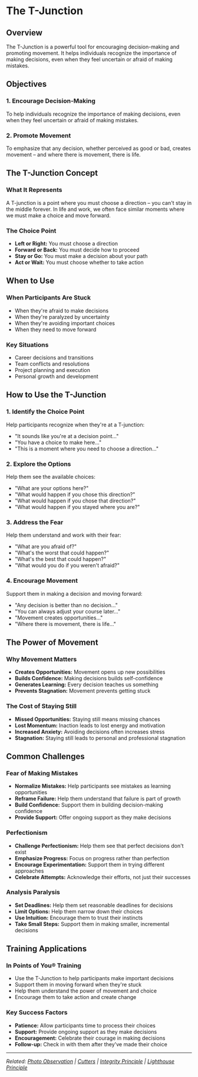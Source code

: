 # The T-Junction

## Overview

The T-Junction is a powerful tool for encouraging decision-making and promoting movement. It helps individuals recognize the importance of making decisions, even when they feel uncertain or afraid of making mistakes.

## Objectives

### 1. Encourage Decision-Making
To help individuals recognize the importance of making decisions, even when they feel uncertain or afraid of making mistakes.

### 2. Promote Movement
To emphasize that any decision, whether perceived as good or bad, creates movement – and where there is movement, there is life.

## The T-Junction Concept

### What It Represents
A T-junction is a point where you must choose a direction – you can't stay in the middle forever. In life and work, we often face similar moments where we must make a choice and move forward.

### The Choice Point
- **Left or Right:** You must choose a direction
- **Forward or Back:** You must decide how to proceed
- **Stay or Go:** You must make a decision about your path
- **Act or Wait:** You must choose whether to take action

## When to Use

### When Participants Are Stuck
- When they're afraid to make decisions
- When they're paralyzed by uncertainty
- When they're avoiding important choices
- When they need to move forward

### Key Situations
- Career decisions and transitions
- Team conflicts and resolutions
- Project planning and execution
- Personal growth and development

## How to Use the T-Junction

### 1. Identify the Choice Point
Help participants recognize when they're at a T-junction:
- "It sounds like you're at a decision point..."
- "You have a choice to make here..."
- "This is a moment where you need to choose a direction..."

### 2. Explore the Options
Help them see the available choices:
- "What are your options here?"
- "What would happen if you chose this direction?"
- "What would happen if you chose that direction?"
- "What would happen if you stayed where you are?"

### 3. Address the Fear
Help them understand and work with their fear:
- "What are you afraid of?"
- "What's the worst that could happen?"
- "What's the best that could happen?"
- "What would you do if you weren't afraid?"

### 4. Encourage Movement
Support them in making a decision and moving forward:
- "Any decision is better than no decision..."
- "You can always adjust your course later..."
- "Movement creates opportunities..."
- "Where there is movement, there is life..."

## The Power of Movement

### Why Movement Matters
- **Creates Opportunities:** Movement opens up new possibilities
- **Builds Confidence:** Making decisions builds self-confidence
- **Generates Learning:** Every decision teaches us something
- **Prevents Stagnation:** Movement prevents getting stuck

### The Cost of Staying Still
- **Missed Opportunities:** Staying still means missing chances
- **Lost Momentum:** Inaction leads to lost energy and motivation
- **Increased Anxiety:** Avoiding decisions often increases stress
- **Stagnation:** Staying still leads to personal and professional stagnation

## Common Challenges

### Fear of Making Mistakes
- **Normalize Mistakes:** Help participants see mistakes as learning opportunities
- **Reframe Failure:** Help them understand that failure is part of growth
- **Build Confidence:** Support them in building decision-making confidence
- **Provide Support:** Offer ongoing support as they make decisions

### Perfectionism
- **Challenge Perfectionism:** Help them see that perfect decisions don't exist
- **Emphasize Progress:** Focus on progress rather than perfection
- **Encourage Experimentation:** Support them in trying different approaches
- **Celebrate Attempts:** Acknowledge their efforts, not just their successes

### Analysis Paralysis
- **Set Deadlines:** Help them set reasonable deadlines for decisions
- **Limit Options:** Help them narrow down their choices
- **Use Intuition:** Encourage them to trust their instincts
- **Take Small Steps:** Support them in making smaller, incremental decisions

## Training Applications

### In Points of You® Training
- Use the T-Junction to help participants make important decisions
- Support them in moving forward when they're stuck
- Help them understand the power of movement and choice
- Encourage them to take action and create change

### Key Success Factors
- **Patience:** Allow participants time to process their choices
- **Support:** Provide ongoing support as they make decisions
- **Encouragement:** Celebrate their courage in making decisions
- **Follow-up:** Check in with them after they've made their choice

---

*Related: [Photo Observation](photo-observation.md) | [Cutters](cutters.md) | [Integrity Principle](integrity-principle.md) | [Lighthouse Principle](lighthouse-principle.md)*
